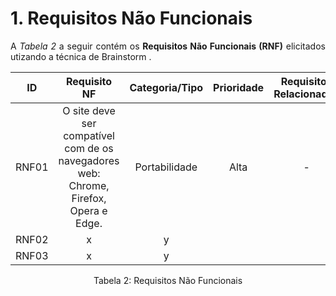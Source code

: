 # 1. Requisitos Não Funcionais

<p align="justify">A <i>Tabela 2</i> a seguir contém os <b>Requisitos Não Funcionais (RNF)</b> elicitados utizando a técnica de Brainstorm .</p>

| ID   |                                 Requisito NF                              | Categoria/Tipo | Prioridade | Requisitos Relacionados |
| :--: | :-----------------------------------------------------------------------: |:-------------: | :--------: | :-----------------: |
| RNF01 |  O site deve ser compatível com de os navegadores web: Chrome, Firefox, Opera e Edge.               |   Portabilidade      |    Alta        |        -             |
| RNF02 |  x                                                                        | y              |            |                     |
| RNF03 |  x                                                                        | y              |            |                     |

<div style="text-align: center">
<p>Tabela 2: Requisitos Não Funcionais</p>
</div>
